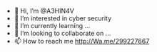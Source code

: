 - 👋 Hi, I’m @A3HIN4V
- 👀 I’m interested in cyber security 
- 🌱 I’m currently learning ...
- 💞️ I’m looking to collaborate on ...
- 📫 How to reach me http://Wa.me/299227667

<!---
A3HIN4V/A3HIN4V is a ✨ special ✨ repository because its `README.md` (this file) appears on your GitHub profile.
You can click the Preview link to take a look at your changes.
--->
